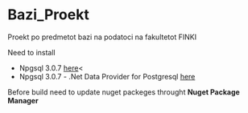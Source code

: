 # Bazi_Proekt
Proekt po predmetot bazi na podatoci na fakultetot FINKI

Need to install 
<ul>
<li>Npgsql 3.0.7 <a href="https://github.com/npgsql/npgsql/releases/download/v3.0.7/Npgsql-3.0.7.msi">here</a><</li>
<li>Npgsql 3.0.7 - .Net Data Provider for Postgresql <a href="https://github.com/npgsql/npgsql/releases/download/v3.0.7/Setup_NpgsqlDdexProvider.exe">here</a></li>
</ul>

Before build need to update nuget packeges throught <b>Nuget Package Manager</b>
